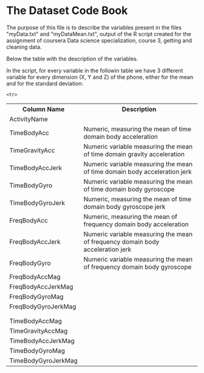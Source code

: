 # The Dataset Code Book
The purpose of this file is to describe the variables present in the files "myData.txt" and "myDataMean.txt", output of the R script created for the assignment of coursera Data science specialization, course 3, getting and cleaning data.

Below the table with the description of the variables.

In the script, for every variable in the followin table we have 3 different variable for every dimension (X, Y and Z) of the phone, either for the mean and for the standard deviation:

<table>
  <tr>
  <th>Column Name</th>
  <th>Description</th>
  </tr>
  
  <tr>
  <td>ActivityName</td>
  <td></td>
  </tr>
  
  <tr>
  <td>TimeBodyAcc</td>
  <td>Numeric, measuring the mean of time domain body acceleration</td>
  </tr>
  
  <tr>
  <td>TimeGravityAcc</td>
  <td>Numeric variable measuring the mean of time domain gravity acceleration</td>
  </tr>
  
  <tr>
  <td>TimeBodyAccJerk</td>
  <td>Numeric variable measuring the mean of time domain body acceleration jerk</td>
  </tr>
  
  
  <tr>
  <td>TimeBodyGyro</td>
  <td>Numeric variable measuring the mean of time domain body gyroscope</td>
  </tr>
  
  <tr>
  <td>TimeBodyGyroJerk</td>
  <td>Numeric, measuring the mean of time domain body gyroscope jerk</td>
  </tr>
  
  <tr>
  <td>FreqBodyAcc</td>
  <td>Numeric, measuring the mean of frequency domain body acceleration</td>
  </tr>
  
  <tr>
  <td>FreqBodyAccJerk</td>
  <td>Numeric variable measuring the mean of frequency domain body acceleration jerk</td>
  </tr>
  
  <tr>
  <td>FreqBodyGyro</td>
  <td>Numeric variable measuring the mean of frequency domain body gyroscope</td>
  </tr>
  
  <tr>
  <td>FreqBodyAccMag</td>
  <td></td>
  </tr>
  
  <tr>
  <td>FreqBodyAccJerkMag</td>
  <td></td>
  </tr>
  
  <tr>
  <td>FreqBodyGyroMag</td>
  <td></td>
  </tr>
  
  <tr>
  <td>FreqBodyGyroJerkMag</td>
  <td></td>
  </tr>
  
  <tr>
  <td></td>
  <td></td>
  </tr>
  
  <tr>
  <td></td>
  <td></td>
  </tr>
  
    <tr>
  <td>TimeBodyAccMag</td>
  <td></td>
  </tr>
  
  <tr>
  <td>TimeGravityAccMag</td>
  <td></td>
  </tr>
  
  <tr>
  <td>TimeBodyAccJerkMag</td>
  <td></td>
  </tr>
  
  <tr>
  <td>TimeBodyGyroMag</td>
  <td></td>
  </tr>
  
  <tr>
  <td>TimeBodyGyroJerkMag</td>
  <td></td>
  </tr>
  

</table>
